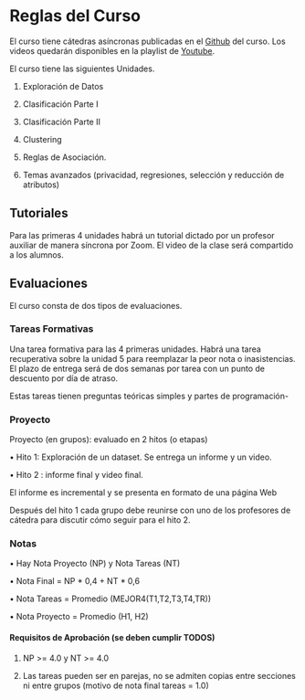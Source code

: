 # Reglas del Curso


El curso tiene cátedras asíncronas publicadas en el [Github](https://github.com/dccuchile/CC5206/) del curso. Los videos quedarán disponibles en la playlist de [Youtube](https://www.youtube.com/playlist?list=PLppKo85eGXiV4yFfmP0jBdYbaS_YATrH-). 



El curso tiene las siguientes Unidades.

1. Exploración de Datos

2. Clasificación Parte I

3. Clasificación Parte II

4. Clustering

5. Reglas de Asociación.

6. Temas avanzados (privacidad, regresiones, selección y reducción de atributos)



## Tutoriales



Para las primeras 4 unidades habrá un tutorial dictado por un profesor auxiliar de manera síncrona por Zoom. El video de la clase será compartido a los alumnos.





## Evaluaciones

El curso consta de dos tipos de evaluaciones.



### Tareas Formativas



Una tarea formativa para las 4 primeras unidades. Habrá una tarea recuperativa sobre la unidad 5 para reemplazar la peor nota o inasistencias. El plazo de entrega será de dos semanas por tarea con un punto de descuento por día de atraso.



Estas tareas tienen preguntas teóricas simples y partes de programación-



### Proyecto



Proyecto (en grupos): evaluado en 2 hitos (o etapas)

• Hito 1: Exploración de un dataset. Se entrega un informe y un video.



• Hito 2 : informe final y video final.

El informe es incremental y se presenta en formato de una página Web



Después del hito 1 cada grupo debe reunirse con uno de los profesores de cátedra para discutir cómo seguir para el hito 2.



### Notas



• Hay Nota Proyecto (NP) y Nota Tareas (NT)

• Nota Final = NP * 0,4 + NT * 0,6

• Nota Tareas = Promedio (MEJOR4(T1,T2,T3,T4,TR)) 

• Nota Proyecto = Promedio (H1, H2) 



#### Requisitos de Aprobación  (se deben cumplir TODOS)


1) NP >= 4.0 y NT >= 4.0

2) Las tareas pueden ser en parejas, no se admiten copias entre secciones ni entre grupos (motivo de nota final tareas = 1.0)
